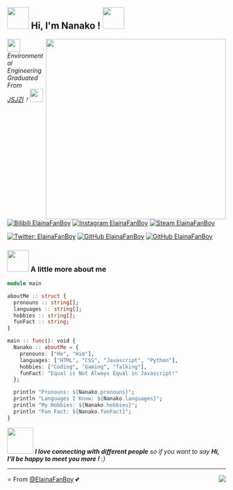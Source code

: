 <h2><img src="https://jsd.cdn.zzko.cn/gh/ElainaFanBoy/picx-images-hosting@master/20230719/1.gif" width="50"> Hi, I'm Nanako ! <img src="https://jsd.cdn.zzko.cn/gh/ElainaFanBoy/picx-images-hosting@master/20230719/1.gif" width="50"></h2>


<img align='right' src="https://jsd.cdn.zzko.cn/gh/ElainaFanBoy/picx-images-hosting@master/20230720/1.png" width="415">


<p><img src="https://jsd.cdn.zzko.cn/gh/ElainaFanBoy/picx-images-hosting@master/20230719/2.gif" width="30"> <em>Environmental Engineering Graduated From <a href="http://www.jsjzi.edu.cn">JSJZI</a>！<img src="https://jsd.cdn.zzko.cn/gh/ElainaFanBoy/picx-images-hosting@master/20230719/3.gif" width="30"></br>
</em></p>

[![Bilibili ElainaFanBoy](https://img.shields.io/badge/@ElainaFanBoy-f25d8e?style=flat&logo=bilibili&logoColor=white&link=https://space.bilibili.com/21466311)](https://space.bilibili.com/21466311)
[![Instagram ElainaFanBoy](https://img.shields.io/badge/@ElainaFanBoy-purple?style=flat&logo=instagram&logoColor=white&link=https://instagram.com/elainafanboy)](https://instagram.com/elainafanboy)
[![Steam ElainaFanBoy](https://img.shields.io/badge/@ElainaFanBoy-171a21?style=flat&logo=steam&logoColor=white&link=https://steamcommunity.com/id/ElainaFanBoy)](https://steamcommunity.com/id/ElainaFanBoy)


[![Twitter: ElainaFanBoy](https://img.shields.io/badge/@ElainaFanBoy233-1ca0f1?style=flat&logo=twitter&logoColor=white&link=https://twitter.com/ElainaFanBoy233)](https://twitter.com/ElainaFanBoy233)
[![GitHub ElainaFanBoy](https://img.shields.io/github/followers/ElainaFanBoy?label=followers&style=social)](https://github.com/ElainaFanBoy)
[![GitHub ElainaFanBoy](https://img.shields.io/github/stars/ElainaFanBoy?style=social)](https://github.com/ElainaFanBoy)


### <img src="https://jsd.cdn.zzko.cn/gh/ElainaFanBoy/picx-images-hosting@master/20230719/4.gif" width="50"> A little more about me


```Julia
module main

aboutMe :: struct {
  pronouns :: string[];
  languages :: string[];
  hobbies :: string[];
  funFact :: string;
}

main :: func(): void {
  Nanako :: aboutMe = {
    pronouns: ["He", "Him"],
    languages: ["HTML", "CSS", "Javascript", "Python"],
    hobbies: ["Coding", "Gaming", "Talking"],
    funFact: "Equal is Not Always Equal in Javascript!"
  };

  println "Pronouns: ${Nanako.pronouns}";
  println "Languages I Know: ${Nanako.languages}";
  println "My Hobbies: ${Nanako.hobbies}";
  println "Fun Fact: ${Nanako.funFact}";
}
```


<img src="https://jsd.cdn.zzko.cn/gh/ElainaFanBoy/picx-images-hosting@master/20230719/5.gif" width="60"> <em><b>I love connecting with different people</b> so if you want to say <b>Hi, I'll be happy to meet you more !</b> :)</em>


---


⭐️ From [@ElainaFanBoy](https://github.com/ElainaFanBoy) 💕
<img align='right' src="https://komarev.com/ghpvc/?username=ElainaFanBoy&label=Profile+Views&color=3a8755">
